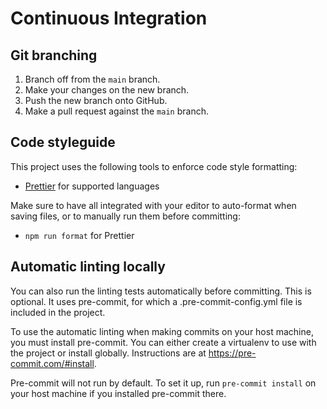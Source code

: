 # Continuous Integration

## Git branching

1. Branch off from the `main` branch.
2. Make your changes on the new branch.
3. Push the new branch onto GitHub.
4. Make a pull request against the `main` branch.

## Code styleguide

This project uses the following tools to enforce code style formatting:

- [Prettier](https://prettier.io/) for supported languages

Make sure to have all integrated with your editor to auto-format when saving
files, or to manually run them before committing:

- `npm run format` for Prettier

## Automatic linting locally

You can also run the linting tests automatically before committing. This is
optional. It uses pre-commit, for which a .pre-commit-config.yml file is
included in the project.

To use the automatic linting when making commits on your host machine, you must
install pre-commit. You can either create a virtualenv to use with the project
or install globally. Instructions are at https://pre-commit.com/#install.

Pre-commit will not run by default. To set it up, run `pre-commit install`
on your host machine if you installed pre-commit there.

